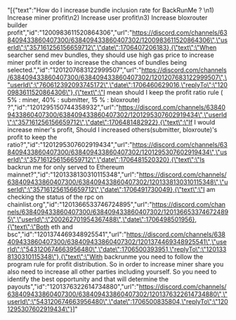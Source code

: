 "[{\"text\":\"How do I increase bundle inclusion rate for BackRunMe ? \\n1) Increase miner profit\\n2) Increase user profit\\n3) Increase bloxrouter builder profit\",\"id\":\"1200983611520864306\",\"url\":\"https://discord.com/channels/638409433860407300/638409433860407302/1200983611520864306\",\"userId\":\"357161256156659712\",\"date\":1706407206183},{\"text\":\"When searcher send mev bundles, they should use high gas price to increase miner profit in order to increase the chances of bundles being selected.\",\"id\":\"1201207683122999507\",\"url\":\"https://discord.com/channels/638409433860407300/638409433860407302/1201207683122999507\",\"userId\":\"760612392093745172\",\"date\":1706460629016,\"replyTo\":\"1200983611520864306\"},{\"text\":\"I mean should I keep the profit ratio rule ( 5% : miner, 40% : submitter, 15 % : bloxroute) ?\",\"id\":\"1201295150744358932\",\"url\":\"https://discord.com/channels/638409433860407300/638409433860407302/1201295307602919434\",\"userId\":\"357161256156659712\",\"date\":1706481482922},{\"text\":\"If I would increase miner's profit, Should I increased others(submitter, bloxroute)'s profit to keep the ratio?\",\"id\":\"1201295307602919434\",\"url\":\"https://discord.com/channels/638409433860407300/638409433860407302/1201295307602919434\",\"userId\":\"357161256156659712\",\"date\":1706481520320},{\"text\":\"Is backrun me for only served to Ethereum mainnet?\",\"id\":\"1201338130310115348\",\"url\":\"https://discord.com/channels/638409433860407300/638409433860407302/1201338130310115348\",\"userId\":\"357161256156659712\",\"date\":1706491730049},{\"text\":\"I am checking the status of the rpc on chainlist.org\",\"id\":\"1201366533746724895\",\"url\":\"https://discord.com/channels/638409433860407300/638409433860407302/1201366533746724895\",\"userId\":\"200262701954367488\",\"date\":1706498501956},{\"text\":\"Both eth and bsc\",\"id\":\"1201374469348925541\",\"url\":\"https://discord.com/channels/638409433860407300/638409433860407302/1201374469348925541\",\"userId\":\"543120674663956480\",\"date\":1706500393951,\"replyTo\":\"1201338130310115348\"},{\"text\":\"With backrunme you need to follow the program rule for profit distribution. So in order to increase miner share you also need to increase all other parties including yourself. So you need to identify the best opportunity and that will determine the payouts\",\"id\":\"1201376322614734880\",\"url\":\"https://discord.com/channels/638409433860407300/638409433860407302/1201376322614734880\",\"userId\":\"543120674663956480\",\"date\":1706500835804,\"replyTo\":\"1201295307602919434\"}]"